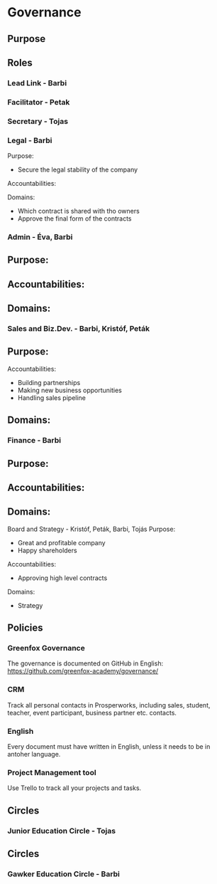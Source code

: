# Governance

## Purpose

## Roles
### Lead Link - Barbi

### Facilitator - Petak

### Secretary - Tojas

### Legal - Barbi
Purpose:
- Secure the legal stability of the company

Accountabilities:

Domains:
- Which contract is shared with tho owners
- Approve the final form of the contracts

### Admin - Éva, Barbi
Purpose:
- 

Accountabilities:
 - 

Domains:
 - 

### Sales and Biz.Dev. - Barbi, Kristóf, Peták
Purpose:
- 

Accountabilities:
 - Building partnerships
 - Making new business opportunities
 - Handling sales pipeline

Domains:
 - 

### Finance - Barbi
Purpose:
- 

Accountabilities:
 - 

Domains:
 - 
 
Board and Strategy - Kristóf, Peták, Barbi, Tojás
Purpose:
- Great and profitable company
- Happy shareholders

Accountabilities:
 - Approving high level contracts

Domains:
 - Strategy


## Policies

### Greenfox Governance
The governance is documented on GitHub in English: https://github.com/greenfox-academy/governance/

### CRM
Track all personal contacts in Prosperworks, including sales, student, teacher, event participant, business partner etc. contacts.

### English
Every document must have written in English, unless it needs to be in antoher language.

### Project Management tool
Use Trello to track all your projects and tasks.

## Circles
### Junior Education Circle - Tojas

## Circles
### Gawker Education Circle - Barbi

